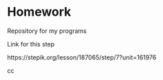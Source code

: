# Homework

Repository for my programs

Link for this step
<p>https://stepik.org/lesson/187065/step/7?unit=161976</p>cc